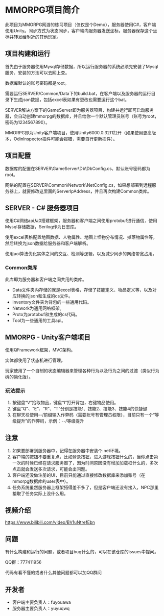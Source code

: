 # MMORPG项目简介
此项目为MMORPG网游的练习项目（仅仅是个Demo），服务器使用C#，客户端使用Unity。同步方式为状态同步，客户端向服务器发送坐标，服务器保存这个坐标并转发给附近的其他玩家。

## 项目构建和运行

首先由于服务器使用Mysql存储数据，所以运行服务器的系统必须先安装了Mysql服务，安装的方法可以去网上查。

数据库默认的账号密码都是root。

需要运行SERVER/Common/Data下的build.bat，在客户端以及服务器的运行目录下生成json数据，包括excel表如果有更改也需要运行这个bat。

SERVER解决方案下的GameServer即为服务器项目，构建并运行即可启动服务器，会自动创建mmorpg的数据库，并且给你一个默认管理员账号（账号为root，密码为1234567890）。

MMORPG即为Unity客户端项目，使用Unity6000.0.32f1打开（如果使用更高版本，OdinInspector插件可能会报错，需要自行更新插件）。

## 项目配置

数据库的配置在SERVER\GameServer\Db\DbConfig.cs，默认账号密码都为root。

网络的配置在SERVER\Common\Network\NetConfig.cs，如果想部署到远程服务器上，就要修改这里面的ServerIpAddress，并且再次构建Common类库。

## SERVER - C# 服务器项目

使用C#网络api从0搭建框架，服务器和客户端之间使用protobuf进行通信，使用Mysql存储数据，Serilog作为日志库。

使用excel表格配置地图数据、人物属性、地图上怪物分布情况、掉落物属性等，然后转换为json数据给服务器和客户端解析。

使用aoi算法优化实体之间的交互、检测等逻辑，以及减少同步的网络带宽占用。

### Common类库

此库即为服务器和客户端之间共用的类库。

- Data文件夹内存储的就是excel表格，存储了技能定义、物品定义等，以及对应转换的json和生成的cs文件。
- Inventory文件夹为背包的一些通用代码。
- Network为通用网络框架。
- Proto为protobuf和生成的cs代码。
- Tool为一些通用的工具api。

## MMORPG - Unity客户端项目

使用QFramework框架，MVC架构。

实体都使用了状态机进行管理。

玩家使用了一个自制的状态编辑器来管理各种行为以及行为之间的过渡（类似行为树的简化版）。

### 玩法提示
1. 按键盘“V”拾取物品，键盘“I”打开背包，右键物品使用。
2. 键盘“Q”、“E”、“R”、“T”分别是技能1、技能2、技能3、技能4的快捷键
3. 在聊天栏使用--/前缀输入作弊码（需要账号有管理员权限），目前只有一个“等级提升”的作弊码，示例：--/等级提升

## 注意

1. 如果要部署到服务器中，记得在服务器中安装个.net环境。
2. 客户端的按钮不要重复点，比如登录按钮，进入游戏按钮什么的，当你点击第一次的时候已经在请求服务器了，因为时间原因没有增加加载框什么的，多次点击就会发送多次请求，可能会出问题。
3. 客户端还没做注册的UI，目前只能通过直接修改数据库来添加账号（在mmorpg数据库的user表中）。
4. 任务系统虽然服务器上框架搭得差不多了，但是客户端还没有接入，NPC那里接取了任务实际上没什么用。

## 视频介绍

https://www.bilibili.com/video/BV1uNtrefEbn

## 问题

有什么构建和运行的问题，或者项目bug什么的，可以在该仓库的issues中提问。

QQ群：777411956

代码有看不懂的或者什么其他问题都可以加QQ群问

## 开发者

- 客户端主要负责人：fuyouawa
- 服务器主要负责人：yuyuqwq
